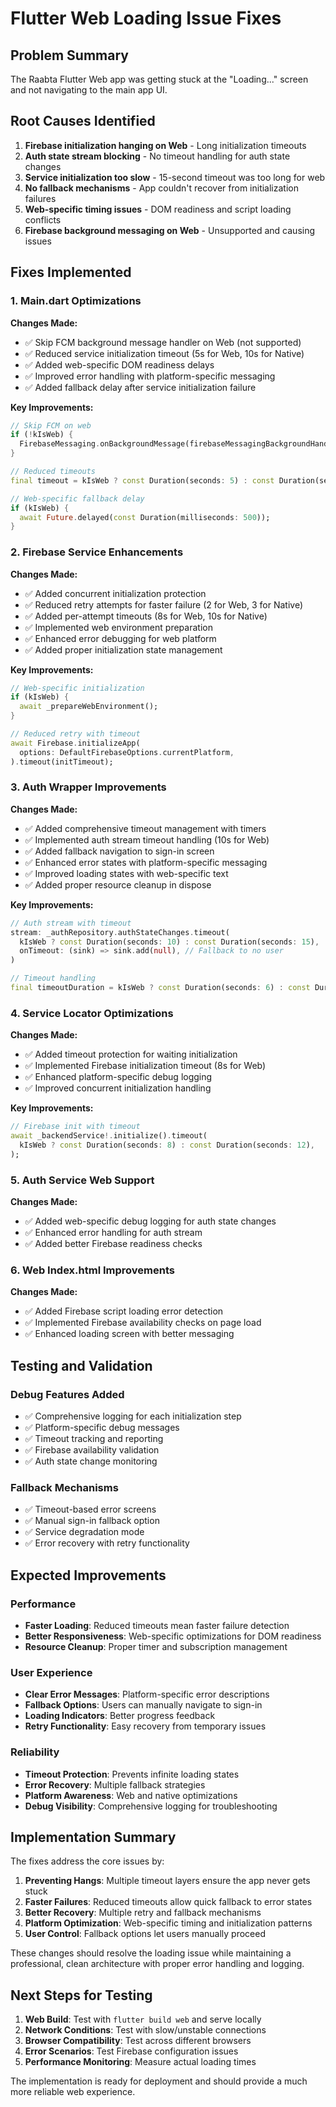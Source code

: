 # Flutter Web Loading Issue Fixes

## Problem Summary
The Raabta Flutter Web app was getting stuck at the "Loading..." screen and not navigating to the main app UI.

## Root Causes Identified
1. **Firebase initialization hanging on Web** - Long initialization timeouts
2. **Auth state stream blocking** - No timeout handling for auth state changes
3. **Service initialization too slow** - 15-second timeout was too long for web
4. **No fallback mechanisms** - App couldn't recover from initialization failures
5. **Web-specific timing issues** - DOM readiness and script loading conflicts
6. **Firebase background messaging on Web** - Unsupported and causing issues

## Fixes Implemented

### 1. Main.dart Optimizations

**Changes Made:**
- ✅ Skip FCM background message handler on Web (not supported)
- ✅ Reduced service initialization timeout (5s for Web, 10s for Native)
- ✅ Added web-specific DOM readiness delays
- ✅ Improved error handling with platform-specific messaging
- ✅ Added fallback delay after service initialization failure

**Key Improvements:**
```dart
// Skip FCM on web
if (!kIsWeb) {
  FirebaseMessaging.onBackgroundMessage(firebaseMessagingBackgroundHandler);
}

// Reduced timeouts
final timeout = kIsWeb ? const Duration(seconds: 5) : const Duration(seconds: 10);

// Web-specific fallback delay
if (kIsWeb) {
  await Future.delayed(const Duration(milliseconds: 500));
}
```

### 2. Firebase Service Enhancements

**Changes Made:**
- ✅ Added concurrent initialization protection
- ✅ Reduced retry attempts for faster failure (2 for Web, 3 for Native)
- ✅ Added per-attempt timeouts (8s for Web, 10s for Native)
- ✅ Implemented web environment preparation
- ✅ Enhanced error debugging for web platform
- ✅ Added proper initialization state management

**Key Improvements:**
```dart
// Web-specific initialization
if (kIsWeb) {
  await _prepareWebEnvironment();
}

// Reduced retry with timeout
await Firebase.initializeApp(
  options: DefaultFirebaseOptions.currentPlatform,
).timeout(initTimeout);
```

### 3. Auth Wrapper Improvements

**Changes Made:**
- ✅ Added comprehensive timeout management with timers
- ✅ Implemented auth stream timeout handling (10s for Web)
- ✅ Added fallback navigation to sign-in screen
- ✅ Enhanced error states with platform-specific messaging
- ✅ Improved loading states with web-specific text
- ✅ Added proper resource cleanup in dispose

**Key Improvements:**
```dart
// Auth stream with timeout
stream: _authRepository.authStateChanges.timeout(
  kIsWeb ? const Duration(seconds: 10) : const Duration(seconds: 15),
  onTimeout: (sink) => sink.add(null), // Fallback to no user
)

// Timeout handling
final timeoutDuration = kIsWeb ? const Duration(seconds: 6) : const Duration(seconds: 8);
```

### 4. Service Locator Optimizations

**Changes Made:**
- ✅ Added timeout protection for waiting initialization
- ✅ Implemented Firebase initialization timeout (8s for Web)
- ✅ Enhanced platform-specific debug logging
- ✅ Improved concurrent initialization handling

**Key Improvements:**
```dart
// Firebase init with timeout
await _backendService!.initialize().timeout(
  kIsWeb ? const Duration(seconds: 8) : const Duration(seconds: 12),
);
```

### 5. Auth Service Web Support

**Changes Made:**
- ✅ Added web-specific debug logging for auth state changes
- ✅ Enhanced error handling for auth stream
- ✅ Added better Firebase readiness checks

### 6. Web Index.html Improvements

**Changes Made:**
- ✅ Added Firebase script loading error detection
- ✅ Implemented Firebase availability checks on page load
- ✅ Enhanced loading screen with better messaging

## Testing and Validation

### Debug Features Added
- ✅ Comprehensive logging for each initialization step
- ✅ Platform-specific debug messages
- ✅ Timeout tracking and reporting
- ✅ Firebase availability validation
- ✅ Auth state change monitoring

### Fallback Mechanisms
- ✅ Timeout-based error screens
- ✅ Manual sign-in fallback option
- ✅ Service degradation mode
- ✅ Error recovery with retry functionality

## Expected Improvements

### Performance
- **Faster Loading**: Reduced timeouts mean faster failure detection
- **Better Responsiveness**: Web-specific optimizations for DOM readiness
- **Resource Cleanup**: Proper timer and subscription management

### User Experience
- **Clear Error Messages**: Platform-specific error descriptions
- **Fallback Options**: Users can manually navigate to sign-in
- **Loading Indicators**: Better progress feedback
- **Retry Functionality**: Easy recovery from temporary issues

### Reliability
- **Timeout Protection**: Prevents infinite loading states
- **Error Recovery**: Multiple fallback strategies
- **Platform Awareness**: Web and native optimizations
- **Debug Visibility**: Comprehensive logging for troubleshooting

## Implementation Summary

The fixes address the core issues by:

1. **Preventing Hangs**: Multiple timeout layers ensure the app never gets stuck
2. **Faster Failures**: Reduced timeouts allow quick fallback to error states
3. **Better Recovery**: Multiple retry and fallback mechanisms
4. **Platform Optimization**: Web-specific timing and initialization patterns
5. **User Control**: Fallback options let users manually proceed

These changes should resolve the loading issue while maintaining a professional, clean architecture with proper error handling and logging.

## Next Steps for Testing

1. **Web Build**: Test with `flutter build web` and serve locally
2. **Network Conditions**: Test with slow/unstable connections
3. **Browser Compatibility**: Test across different browsers
4. **Error Scenarios**: Test Firebase configuration issues
5. **Performance Monitoring**: Measure actual loading times

The implementation is ready for deployment and should provide a much more reliable web experience.
